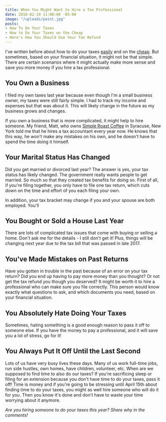 ```yaml
---
title: When You Might Want to Hire a Tax Professional
date: 2018-02-19 11:00:00 -05:00
image: "/uploads/point.jpg"
posts:
- How To Do Your Taxes
- How to Do Your Taxes on the Cheap
- Here's How You Should Use Your Tax Refund
---
```


I've written before about how to do your taxes [easily](https://www.maggiegermano.com/blog/how-to-do-your-taxes/) and on the [cheap](https://www.maggiegermano.com/blog/how-to-do-your-taxes-on-the-cheap/). But sometimes, based on your financial situation, it might not be that simple. There are certain scenarios where it might actually make more sense and save you more money if you hire a tax professional.

## You Own a Business

I filed my own taxes last year because even though I'm a small business owner, my taxes were still fairly simple. I had to track my income and expenses but that was about it. This will likely change in the future as my business grows and changes.

If you own a business that is more complicated, it might help to hire someone. My friend, Matt, who owns [Simple Roast Coffee](http://simpleroastcoffee.com/) in Syracuse, New York told me that he hires a tax accountant every year now. He knows that this way, he won't make any mistakes on his own, and he doesn't have to spend the time doing it himself.

## Your Marital Status Has Changed

Did you get married or divorced last year? The answer is yes, your tax status has likely changed. The government really wants people to get married. So much so that they created tax benefits for doing so. First of all, if you're filing together, you only have to file one tax return, which cuts down on the time and effort of you each filing your own. 

In addition, your tax bracket may change if you and your spouse are both employed. You'll 

## You Bought or Sold a House Last Year

There are lots of complicated tax issues that come with buying or selling a home. Don't ask me for the details - I still don't get it! Plus, things will be changing next year due to the tax bill that was passed in late 2017.

## You've Made Mistakes on Past Returns

Have you gotten in trouble in the past because of an error on your tax return? Did you end up having to pay more money than you thought? Or not get the tax refund you though you deserved? It might be worth it to hire a professional who can make sure you file correctly. This person would know exactly what questions to ask, and which documents you need, based on your financial situation.

## You Absolutely Hate Doing Your Taxes

Sometimes, hating something is a good enough reason to pass it off to someone else. If you have the money to pay a professional, and it will save you a lot of stress, go for it!

## You Always Put It Off Until the Last Second

Lots of us have very busy lives these days. Many of us work full-time jobs, run side hustles, own homes, have children, volunteer, etc. When are we supposed to find time to also do our taxes? If you're sacrificing sleep or filing for an extension because you don't have time to do your taxes, pass it off! Time is money and if you're going to be stressing until April 15th about finding time to do your taxes, you might as well hire someone who will do it for you. Then you know it's done and don't have to waste your time worrying about it anymore.

*Are you hiring someone to do your taxes this year? Share why in the comments!*